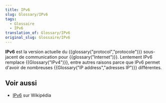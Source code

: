 ```yaml
---
title: IPv6
slug: Glossary/IPv6
tags:
  - Glossaire
  - IPv6
translation_of: Glossary/IPv6
original_slug: Glossaire/IPv6
---
```


**IPv6** est la version actuelle du {{glossary("protocol","protocole")}} sous-jacent de communication pour {{glossary("Internet")}}. Lentement IPv6 remplace {{Glossary("IPv4")}}, entre autres raisons parce que IPv6 permet d'avoir de nombreuses {{Glossary("IP address","adresses IP")}} différentes.

## Voir aussi

- [IPv6](https://fr.wikipedia.org/wiki/IPv6) sur Wikipédia
